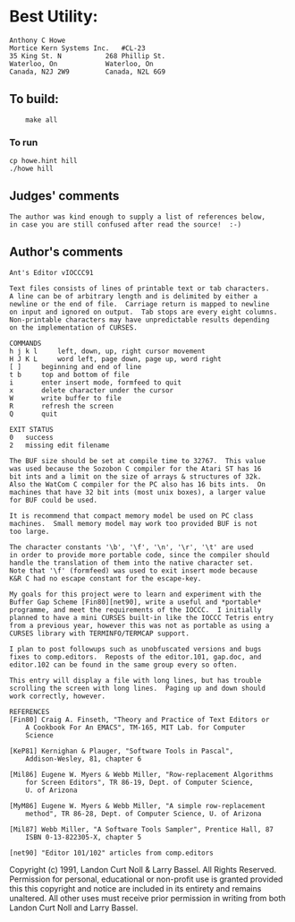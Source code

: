 # Best Utility:

	Anthony C Howe
	Mortice Kern Systems Inc.	#CL-23
	35 King St. N			268 Phillip St.
	Waterloo, On			Waterloo, On		
	Canada, N2J 2W9			Canada, N2L 6G9

## To build:

        make all

### To run

	cp howe.hint hill
	./howe hill

## Judges' comments

    The author was kind enough to supply a list of references below,
    in case you are still confused after read the source!  :-)

## Author's comments

    Ant's Editor vIOCCC91

    Text files consists of lines of printable text or tab characters.  
    A line can be of arbitrary length and is delimited by either a 
    newline or the end of file.  Carriage return is mapped to newline 
    on input and ignored on output.  Tab stops are every eight columns.
    Non-printable characters may have unpredictable results depending
    on the implementation of CURSES.
    
    COMMANDS
    h j k l		left, down, up, right cursor movement
    H J K L		word left, page down, page up, word right
    [ ]		beginning and end of line
    t b		top and bottom of file
    i		enter insert mode, formfeed to quit
    x		delete character under the cursor
    W		write buffer to file
    R		refresh the screen
    Q		quit
    
    EXIT STATUS
    0	success
    2	missing edit filename
    
    The BUF size should be set at compile time to 32767.  This value
    was used because the Sozobon C compiler for the Atari ST has 16 
    bit ints and a limit on the size of arrays & structures of 32k.  
    Also the WatCom C compiler for the PC also has 16 bits ints.  On 
    machines that have 32 bit ints (most unix boxes), a larger value 
    for BUF could be used.
    
    It is recommend that compact memory model be used on PC class
    machines.  Small memory model may work too provided BUF is not
    too large.
    
    The character constants '\b', '\f', '\n', '\r', '\t' are used 
    in order to provide more portable code, since the compiler should
    handle the translation of them into the native character set.
    Note that '\f' (formfeed) was used to exit insert mode because
    K&R C had no escape constant for the escape-key.
    
    My goals for this project were to learn and experiment with the 
    Buffer Gap Scheme [Fin80][net90], write a useful and *portable* 
    programme, and meet the requirements of the IOCCC.  I initially 
    planned to have a mini CURSES built-in like the IOCCC Tetris entry 
    from a previous year, however this was not as portable as using a
    CURSES library with TERMINFO/TERMCAP support.  

    I plan to post followups such as unobfuscated versions and bugs
    fixes to comp.editors.  Reposts of the editor.101, gap.doc, and
    editor.102 can be found in the same group every so often.

    This entry will display a file with long lines, but has trouble
    scrolling the screen with long lines.  Paging up and down should
    work correctly, however.

    REFERENCES
    [Fin80]	Craig A. Finseth, "Theory and Practice of Text Editors or 
		A Cookbook For An EMACS", TM-165, MIT Lab. for Computer 
		Science
    
    [KeP81]	Kernighan & Plauger, "Software Tools in Pascal", 
		Addison-Wesley, 81, chapter 6
    
    [Mil86]	Eugene W. Myers & Webb Miller, "Row-replacement Algorithms
		for Screen Editors", TR 86-19, Dept. of Computer Science, 
		U. of Arizona
    
    [MyM86]	Eugene W. Myers & Webb Miller, "A simple row-replacement 
		method", TR 86-28, Dept. of Computer Science, U. of Arizona
    
    [Mil87]	Webb Miller, "A Software Tools Sampler", Prentice Hall, 87
		ISBN 0-13-822305-X, chapter 5
    
    [net90]	"Editor 101/102" articles from comp.editors

Copyright (c) 1991, Landon Curt Noll & Larry Bassel.
All Rights Reserved.  Permission for personal, educational or non-profit use is
granted provided this this copyright and notice are included in its entirety
and remains unaltered.  All other uses must receive prior permission in writing
from both Landon Curt Noll and Larry Bassel.
